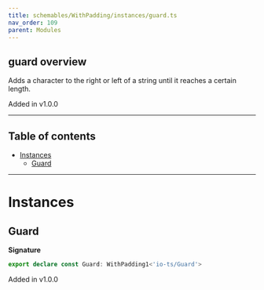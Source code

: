 ```yaml
---
title: schemables/WithPadding/instances/guard.ts
nav_order: 109
parent: Modules
---
```


## guard overview

Adds a character to the right or left of a string until it reaches a certain length.

Added in v1.0.0

---

<h2 class="text-delta">Table of contents</h2>

- [Instances](#instances)
  - [Guard](#guard)

---

# Instances

## Guard

**Signature**

```ts
export declare const Guard: WithPadding1<'io-ts/Guard'>
```

Added in v1.0.0
